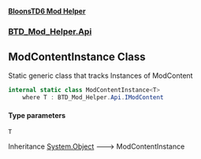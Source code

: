 #### [BloonsTD6 Mod Helper](index.md 'index')
### [BTD_Mod_Helper.Api](index.md#BTD_Mod_Helper.Api 'BTD_Mod_Helper.Api')

## ModContentInstance<T> Class

Static generic class that tracks Instances of ModContent

```csharp
internal static class ModContentInstance<T>
    where T : BTD_Mod_Helper.Api.IModContent
```
#### Type parameters

<a name='BTD_Mod_Helper.Api.ModContentInstance_T_.T'></a>

`T`

Inheritance [System.Object](https://docs.microsoft.com/en-us/dotnet/api/System.Object 'System.Object') &#129106; ModContentInstance<T>